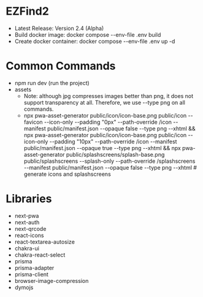 # EZFind2

- Latest Release: Version 2.4 (Alpha)
- Build docker image: docker compose --env-file .env build
- Create docker container: docker compose --env-file .env up -d

# Common Commands

- npm run dev (run the project)
- assets
  - Note: although jpg compresses images better than png, it does not support transparency at all. Therefore, we use --type png on all commands.
  - npx pwa-asset-generator public/icon/icon-base.png public/icon --favicon --icon-only --padding "0px" --path-override /icon --manifest public/manifest.json --opaque false --type png --xhtml && npx pwa-asset-generator public/icon/icon-base.png public/icon --icon-only --padding "10px" --path-override /icon --manifest public/manifest.json --opaque true --type png --xhtml && npx pwa-asset-generator public/splashscreens/splash-base.png public/splashscreens --splash-only --path-override /splashscreens --manifest public/manifest.json --opaque false --type png --xhtml # generate icons and splashscreens

# Libraries

- next-pwa
- next-auth
- next-qrcode
- react-icons
- react-textarea-autosize
- chakra-ui
- chakra-react-select
- prisma
- prisma-adapter
- prisma-client
- browser-image-compression
- dymojs
